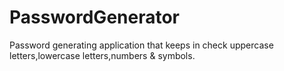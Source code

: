# PasswordGenerator
Password generating application that keeps in check uppercase letters,lowercase letters,numbers &amp; symbols.
